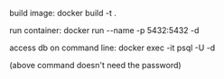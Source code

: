 build image:
docker build -t <nameOfTheImage> .

run container:
docker run --name <nameOfTheContainer> -p 5432:5432 -d <nameOfTheImage>

access db on command line:
docker exec -it <nameOfTheContainer> psql -U <username> -d <db-name>

(above command doesn't need the password)
